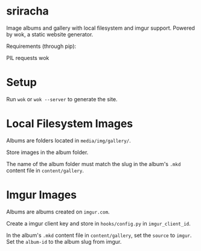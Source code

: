 sriracha
========

Image albums and gallery with local filesystem and imgur support. Powered by wok, a static website generator.

Requirements (through pip):

PIL
requests
wok

Setup
=====

Run ```wok``` or ```wok --server``` to generate the site.

Local Filesystem Images
=======================

Albums are folders located in ```media/img/gallery/```.

Store images in the album folder.

The name of the album folder must match the slug in the album's ```.mkd``` content file in ```content/gallery```.

Imgur Images
============

Albums are albums created on ```imgur.com```.

Create a imgur client key and store in ```hooks/config.py``` in ```imgur_client_id```.

In the album's ```.mkd``` content file in ```content/gallery```, set the ```source``` to ```imgur```. Set the ```album-id``` to the album slug from imgur.
